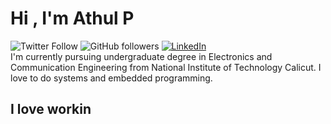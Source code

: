 # Hi , I'm Athul P
![Twitter Follow](https://img.shields.io/twitter/follow/athulp_?style=social) ![GitHub followers](https://img.shields.io/github/followers/athulp01?style=social)
<a href="https://www.linkedin.com/in/terrytangyuan"><img src="https://img.shields.io/badge/LinkedIn--_.svg?style=social&logo=linkedin" alt="LinkedIn"></a>
\
I'm currently pursuing undergraduate degree in Electronics and Communication Engineering from National Institute of Technology Calicut. I love to do systems and embedded programming.

## I love workin
